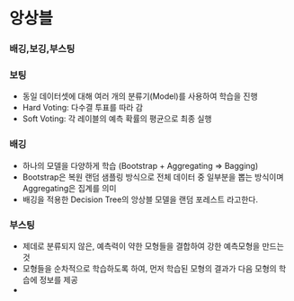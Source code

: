# 앙상블

### 배깅,보깅,부스팅

### 보팅

- 동일 데이터셋에 대해 여러 개의 분류기(Model)를 사용하여 학습을 진행
- Hard Voting: 다수결 투표를 따라 감
- Soft Voting: 각 레이블의 예측 확률의 평균으로 최종 실행

### 배깅

- 하나의 모델을 다양하게 학습 (Bootstrap + Aggregating => Bagging)
- Bootstrap은 복원 랜덤 샘플링 방식으로 전체 데이터 중 일부분을 뽑는 방식이며 Aggregating은 집계를 의미
- 배깅을 적용한 Decision Tree의 앙상블 모델을 랜덤 포레스트 라고한다.

### 부스팅

- 제데로 분류되지 않은, 예측력이 약한 모형들을 결합하여 강한 예측모형을 만드는 것
- 모형들을 순차적으로 학습하도록 하여, 먼저 학습된 모형의 결과가 다음 모형의 학습에 정보를 제공
-
